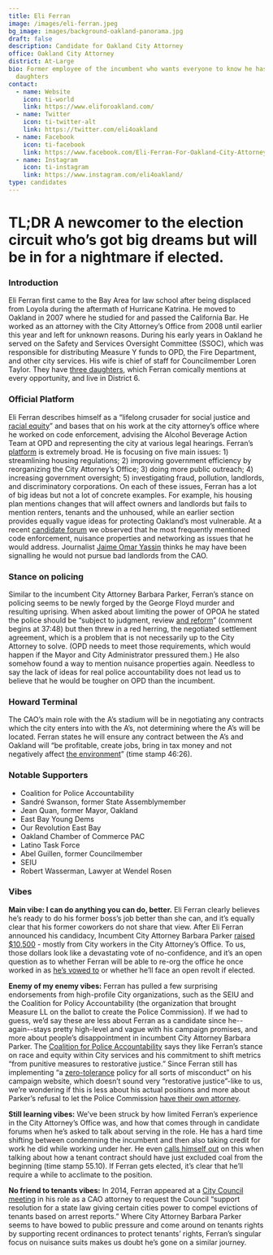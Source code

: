 ```yaml
---
title: Eli Ferran
image: /images/eli-ferran.jpeg
bg_image: images/background-oakland-panorama.jpg
draft: false
description: Candidate for Oakland City Attorney
office: Oakland City Attorney
district: At-Large
bio: Former employee of the incumbent who wants everyone to know he has three
  daughters
contact:
  - name: Website
    icon: ti-world
    link: https://www.eliforoakland.com/
  - name: Twitter
    icon: ti-twitter-alt
    link: https://twitter.com/eli4oakland
  - name: Facebook
    icon: ti-facebook
    link: https://www.facebook.com/Eli-Ferran-For-Oakland-City-Attorney-100567625019067/?eid=ARB0LcyRhFd2l1jyZEnavhDMG4uYtUUCBqDV5vZ3FLsy4pJL-X0BZvohLxpbkmjm7Ril_K0tzJPIBxOP
  - name: Instagram
    icon: ti-instagram
    link: https://www.instagram.com/eli4oakland/
type: candidates
---
```

# TL;DR A newcomer to the election circuit who’s got big dreams but will be in for a nightmare if elected.

### Introduction

Eli Ferran first came to the Bay Area for law school after being displaced from Loyola during the aftermath of Hurricane Katrina. He moved to Oakland in 2007 where he studied for and passed the California Bar. He worked as an attorney with the City Attorney’s Office from 2008 until earlier this year and left for unknown reasons. During his early years in Oakland he served on the Safety and Services Oversight Committee (SSOC), which was responsible for distributing Measure Y funds to OPD, the Fire Department, and other city services. His wife is chief of staff for Councilmember Loren Taylor. They have [three daughters](https://www.eliforoakland.com/meet-eli), which Ferran comically mentions at every opportunity, and live in District 6.

### Official Platform

Eli Ferran describes himself as a “lifelong crusader for social justice and [racial equity](https://www.eliforoakland.com/meet-eli)” and bases that on his work at the city attorney’s office where he worked on code enforcement, advising the Alcohol Beverage Action Team at OPD and representing the city at various legal hearings. Ferran’s [platform](https://www.eliforoakland.com/issues) is extremely broad. He is focusing on five main issues: 1) streamlining housing regulations; 2) improving government efficiency by reorganizing the City Attorney’s Office; 3) doing more public outreach; 4) increasing government oversight; 5) investigating fraud, pollution, landlords, and discriminatory corporations. On each of these issues, Ferran has a lot of big ideas but not a lot of concrete examples. For example, his housing plan mentions changes that will affect owners and landlords but fails to mention renters, tenants and the unhoused, while an earlier section provides equally vague ideas for protecting Oakland’s most vulnerable. At a recent [candidate forum](https://www.facebook.com/ebydems/videos/773987683352218) we observed that he most frequently mentioned code enforcement, nuisance properties and networking as issues that he would address. Journalist [Jaime Omar Yassin](https://twitter.com/hyphy_republic/status/1296516446395097088?s=20) thinks he may have been signalling he would not pursue bad landlords from the CAO.

### Stance on policing

Similar to the incumbent City Attorney Barbara Parker, Ferran’s stance on policing seems to be newly forged by the George Floyd murder and resulting uprising. When asked about limiting the power of OPOA he stated the police should be “subject to judgment, review [and reform](https://www.facebook.com/ebydems/videos/773987683352218)” (comment begins at 37:48) but then threw in a red herring, the negotiated settlement agreement, which is a problem that is not necessarily up to the City Attorney to solve. (OPD needs to meet those requirements, which would happen if the Mayor and City Administrator pressured them.) He also somehow found a way to mention nuisance properties again. Needless to say the lack of ideas for real police accountability does not lead us to believe that he would be tougher on OPD than the incumbent.

### Howard Terminal

The CAO’s main role with the A’s stadium will be in negotiating any contracts which the city enters into with the A’s, not determining where the A’s will be located. Ferran states he will ensure any contract between the A’s and Oakland will “be profitable, create jobs, bring in tax money and not negatively affect [the environment](https://www.facebook.com/ebydems/videos/773987683352218)” (time stamp 46:26).

### Notable Supporters

* Coalition for Police Accountability
* Sandré Swanson, former State Assemblymember
* Jean Quan, former Mayor, Oakland
* East Bay Young Dems
* Our Revolution East Bay
* Oakland Chamber of Commerce PAC
* Latino Task Force
* Abel Guillen, former Councilmember
* SEIU
* Robert Wasserman, Lawyer at Wendel Rosen

### Vibes

**Main vibe: I can do anything you can do, better.** Eli Ferran clearly believes he’s ready to do his former boss’s job better than she can, and it’s equally clear that his former coworkers do not share that view. After Eli Ferran announced his candidacy, Incumbent City Attorney Barbara Parker [raised $10,500](https://twitter.com/hyphy_republic/status/1288540363032948737) - mostly from City workers in the City Attorney’s Office. To us, those dollars look like a devastating vote of no-confidence, and it’s an open question as to whether Ferran will be able to re-org the office he once worked in as [he’s vowed to](https://www.eliforoakland.com/issues) or whether he’ll face an open revolt if elected.

**Enemy of my enemy vibes:** Ferran has pulled a few surprising endorsements from high-profile City organizations, such as the SEIU and the Coalition for Policy Accountability (the organization that brought Measure LL on the ballot to create the Police Commission). If we had to guess, we’d say these are less about Ferran as a candidate since he--again--stays pretty high-level and vague with his campaign promises, and more about people’s disappointment in incumbent City Attorney Barbara Parker. The [Coalition for Police Accountability](https://draketalkoakland.com/2020/09/01/the-coalition-for-police-accountability-endorses-elias-ferran-for-oakland-city-attorney/) says they like Ferran’s stance on race and equity within City services and his commitment to shift metrics “from punitive measures to restorative justice.” Since Ferran still has implementing “a [zero-tolerance](https://www.eliforoakland.com/issues) policy for all sorts of misconduct” on his campaign website, which doesn’t sound very “restorative justice”-like to us, we’re wondering if this is less about his actual positions and more about Parker’s refusal to let the Police Commission [have their own attorney](https://oaklandnorth.net/2019/09/16/policing-watchdog-groups-push-for-changes-to-oaklands-police-commission/).

**Still learning vibes:** We’ve been struck by how limited Ferran’s experience in the City Attorney’s Office was, and how that comes through in candidate forums when he’s asked to talk about serving in the role. He has a hard time shifting between condemning the incumbent and then also taking credit for work he did while working under her. He even [calls himself out](https://www.facebook.com/ebydems/videos/773987683352218) on this when talking about how a tenant contract should have just excluded coal from the beginning (time stamp 55.10). If Ferran gets elected, it’s clear that he’ll require a while to acclimate to the position.

**No friend to tenants vibes:** In 2014, Ferran appeared at a [City Council meeting](https://twitter.com/hyphy_republic/status/1277651186078777345) in his role as a CAO attorney to request the Council “support resolution for a state law giving certain cities power to compel evictions of tenants based on arrest reports.” Where City Attorney Barbara Parker seems to have bowed to public pressure and come around on tenants rights by supporting recent ordinances to protect tenants’ rights, Ferran’s singular focus on nuisance suits makes us doubt he’s gone on a similar journey.